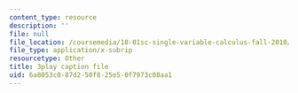 ```yaml
---
content_type: resource
description: ''
file: null
file_location: /coursemedia/18-01sc-single-variable-calculus-fall-2010/6a8053c087d250f825e50f7973c08aa1_aar099Xh5W4.srt
file_type: application/x-subrip
resourcetype: Other
title: 3play caption file
uid: 6a8053c0-87d2-50f8-25e5-0f7973c08aa1
---
```


